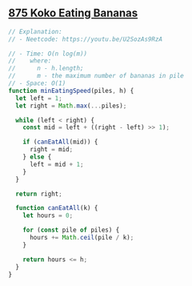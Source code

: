 ## [875 Koko Eating Bananas](https://leetcode.com/problems/koko-eating-bananas/description/)

<!-- notecardId: 1759527795341 -->

```js
// Explanation:
// - Neetcode: https://youtu.be/U2SozAs9RzA

// - Time: O(n log(m))
//    where:
//      n - h.length;
//      m - the maximum number of bananas in pile
// - Space: O(1)
function minEatingSpeed(piles, h) {
  let left = 1;
  let right = Math.max(...piles);

  while (left < right) {
    const mid = left + ((right - left) >> 1);

    if (canEatAll(mid)) {
      right = mid;
    } else {
      left = mid + 1;
    }
  }

  return right;

  function canEatAll(k) {
    let hours = 0;

    for (const pile of piles) {
      hours += Math.ceil(pile / k);
    }

    return hours <= h;
  }
}
```
